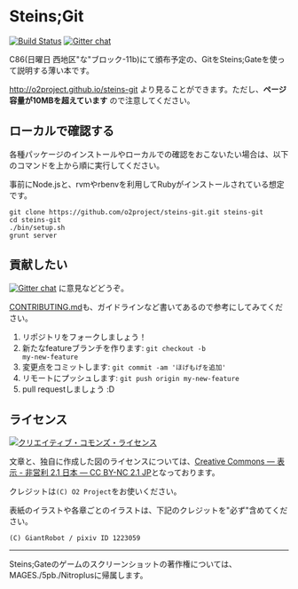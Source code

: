 Steins;Git
===========

[![Build Status](https://travis-ci.org/o2project/steins-git.svg?branch=master)](https://travis-ci.org/o2project/steins-git) [![Gitter chat](https://badges.gitter.im/o2project/steins-git.png)](https://gitter.im/o2project/steins-git)

C86(日曜日 西地区"な"ブロック-11b)にて頒布予定の、GitをSteins;Gateを使って説明する薄い本です。

http://o2project.github.io/steins-git より見ることができます。ただし、**ページ容量が10MBを超えています** ので注意してください。

## ローカルで確認する

各種パッケージのインストールやローカルでの確認をおこないたい場合は、以下のコマンドを上から順に実行してください。

事前にNode.jsと、rvmやrbenvを利用してRubyがインストールされている想定です。

```
git clone https://github.com/o2project/steins-git.git steins-git
cd steins-git
./bin/setup.sh
grunt server
```

## 貢献したい

[![Gitter chat](https://badges.gitter.im/o2project/steins-git.png)](https://gitter.im/o2project/steins-git) に意見などどうぞ。

[CONTRIBUTING.md](CONTRIBUTING.md "CONTRIBUTING.md")も、ガイドラインなど書いてあるので参考にしてみてください。

1. リポジトリをフォークしましょう！
2. 新たなfeatureブランチを作ります: <code>git checkout -b my-new-feature</code>
3. 変更点をコミットします: `git commit -am 'ほげもげを追加'`
4. リモートにプッシュします: `git push origin my-new-feature`
5. pull requestしましょう :D

## ライセンス

<a rel="license" href="http://creativecommons.org/licenses/by-nc/2.1/jp/"><img alt="クリエイティブ・コモンズ・ライセンス" style="border-width:0" src="https://i.creativecommons.org/l/by-nc/2.1/jp/88x31.png" /></a>

文章と、独自に作成した図のライセンスについては、<a rel="license" href="http://creativecommons.org/licenses/by-nc/2.1/jp/">Creative Commons — 表示 - 非営利 2.1 日本 — CC BY-NC 2.1 JP</a>となっております。

クレジットは`(C) O2 Project`をお使いください。

表紙のイラストや各章ごとのイラストは、下記のクレジットを"必ず"含めてください。

`(C) GiantRobot / pixiv ID 1223059`

---

Steins;Gateのゲームのスクリーンショットの著作権については、MAGES./5pb./Nitroplusに帰属します。
